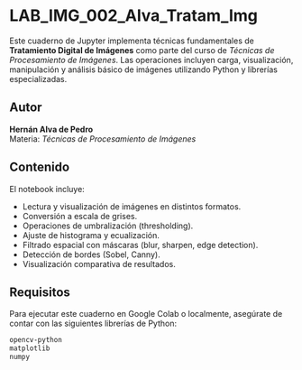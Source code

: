 # LAB_IMG_002_Alva_Tratam_Img

Este cuaderno de Jupyter implementa técnicas fundamentales de **Tratamiento Digital de Imágenes** como parte del curso de *Técnicas de Procesamiento de Imágenes*. Las operaciones incluyen carga, visualización, manipulación y análisis básico de imágenes utilizando Python y librerías especializadas.

## Autor

**Hernán Alva de Pedro**  
Materia: *Técnicas de Procesamiento de Imágenes*

## Contenido

El notebook incluye:

- Lectura y visualización de imágenes en distintos formatos.
- Conversión a escala de grises.
- Operaciones de umbralización (thresholding).
- Ajuste de histograma y ecualización.
- Filtrado espacial con máscaras (blur, sharpen, edge detection).
- Detección de bordes (Sobel, Canny).
- Visualización comparativa de resultados.

## Requisitos

Para ejecutar este cuaderno en Google Colab o localmente, asegúrate de contar con las siguientes librerías de Python:

```bash
opencv-python
matplotlib
numpy
